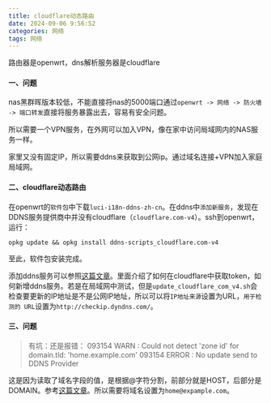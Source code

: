 ```yaml
---
title: cloudflare动态路由
date: 2024-09-06 9:56:52
categories: 网络
tags: 网络
---
```

路由器是openwrt，dns解析服务器是cloudflare
#### 一、问题
nas黑群晖版本较低，不能直接将nas的5000端口通过`openwrt -> 网络 -> 防火墙 -> 端口转发`直接将服务暴露出去，容易有安全问题。
<!--more-->
所以需要一个VPN服务，在外网可以加入VPN，像在家中访问局域网内的NAS服务一样。

家里又没有固定IP，所以需要ddns来获取到公网ip。通过域名连接+VPN加入家庭局域网。


#### 二、cloudflare动态路由
在openwrt的`软件包`中下载`luci-i18n-ddns-zh-cn`。在ddns中`添加新服务`，发现在DDNS服务提供商中并没有cloudflare（`cloudflare.com-v4`）。ssh到openwrt，运行：
```shell
opkg update && opkg install ddns-scripts_cloudflare.com-v4
```
至此，软件包安装完成。

添加ddns服务可以参照[这篇文章](https://cloud.tencent.com/developer/article/2179526)。里面介绍了如何在cloudflare中获取token，如何新增ddns服务。若是在局域网中测试，但是`update_cloudflare_com_v4.sh`会检查要更新的IP地址是不是公网IP地址，所以可以将`IP地址来源`设置为URL，`用于检测的 URL`设置为`http://checkip.dyndns.com/`。

#### 三、问题
> 有坑：还是报错：
 093154  WARN : Could not detect 'zone id' for domain.tld: 'home.example.com'
 093154 ERROR : No update send to DDNS Provider

 这是因为读取了域名字段的值，是根据@字符分割，前部分就是HOST，后部分是DOMAIN。参考[这篇文章](https://www.elthon.me/2021/07/01/cloudflare-ddns-in-openwrt-settings-problem)。所以需要将域名设置为`home@expample.com`。

